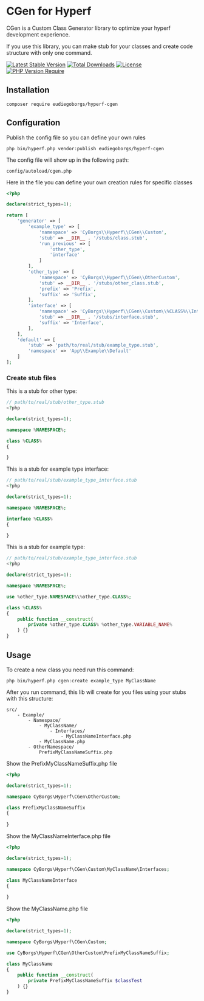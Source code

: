 # CGen for Hyperf 

CGen is a Custom Class Generator library to optimize your hyperf development experience. 

If you use this library, you can make stub for your classes and create code structure with only one command.

[![Latest Stable Version](http://poser.pugx.org/eudiegoborgs/hyperf-cgen/v)](https://packagist.org/packages/eudiegoborgs/hyperf-cgen) 
[![Total Downloads](http://poser.pugx.org/eudiegoborgs/hyperf-cgen/downloads)](https://packagist.org/packages/eudiegoborgs/hyperf-cgen)
[![License](http://poser.pugx.org/eudiegoborgs/hyperf-cgen/license)](https://packagist.org/packages/eudiegoborgs/hyperf-cgen) 
[![PHP Version Require](http://poser.pugx.org/eudiegoborgs/hyperf-cgen/require/php)](https://packagist.org/packages/eudiegoborgs/hyperf-cgen)

## Installation

```
composer require eudiegoborgs/hyperf-cgen
```

## Configuration 

Publish the config file so you can define your own rules
``` 
php bin/hyperf.php vendor:publish eudiegoborgs/hyperf-cgen
```

The config file will show up in the following path:

``` 
config/autoload/cgen.php
```

Here in the file you can define your own creation rules for specific classes

```php
<?php

declare(strict_types=1);

return [
    'generator' => [
        'example_type' => [
            'namespace' => 'CyBorgs\\Hyperf\\CGen\\Custom',
            'stub' => __DIR__ . '/stubs/class.stub',
            'run_previous' => [
                'other_type',
                'interface'
            ]
        ],
        'other_type' => [
            'namespace' => 'CyBorgs\\Hyperf\\CGen\\OtherCustom',
            'stub' => __DIR__ . '/stubs/other_class.stub',
            'prefix' => 'Prefix',
            'suffix' => 'Suffix',
        ],
        'interface' => [
            'namespace' => 'CyBorgs\\Hyperf\\CGen\\Custom\\%CLASS%\\Interfaces',
            'stub' => __DIR__ . '/stubs/interface.stub',
            'suffix' => 'Interface',
        ],
    ],
    'default' => [
        'stub' => 'path/to/real/stub/example_type.stub',
        'namespace' => 'App\\Example\\Default'
    ]
];

```

### Create stub files

This is a stub for other type:

```php
// path/to/real/stub/other_type.stub
<?php

declare(strict_types=1);

namespace %NAMESPACE%;

class %CLASS%
{

}
```


This is a stub for example type interface:

```php
// path/to/real/stub/example_type_interface.stub
<?php

declare(strict_types=1);

namespace %NAMESPACE%;

interface %CLASS%
{

}
```

This is a stub for example type:

```php
// path/to/real/stub/example_type_interface.stub
<?php

declare(strict_types=1);

namespace %NAMESPACE%;

use %other_type.NAMESPACE%\%other_type.CLASS%;

class %CLASS%
{
    public function __construct(
        private %other_type.CLASS% %other_type.VARIABLE_NAME%
    ) {}
}
```

## Usage

To create a new class you need run this command:
``` 
php bin/hyperf.php cgen:create example_type MyClassName 
```

After you run command, this lib will create for you files using your stubs with this structure:

``` 
src/
    - Example/
        - Namespace/
            - MyClassName/
                - Interfaces/
                    - MyClassNameInterface.php
            - MyClassName.php
        - OtherNamespace/
            PrefixMyClassNameSuffix.php
```

Show the PrefixMyClassNameSuffix.php file
```php
<?php

declare(strict_types=1);

namespace CyBorgs\Hyperf\CGen\OtherCustom;

class PrefixMyClassNameSuffix
{
    
}
```

Show the MyClassNameInterface.php file
```php
<?php

declare(strict_types=1);

namespace CyBorgs\Hyperf\CGen\Custom\MyClassName\Interfaces;

class MyClassNameInterface
{
    
}
```

Show the MyClassName.php file
```php
<?php

declare(strict_types=1);

namespace CyBorgs\Hyperf\CGen\Custom;

use CyBorgs\Hyperf\CGen\OtherCustom\PrefixMyClassNameSuffix;

class MyClassName
{
    public function __construct(
        private PrefixMyClassNameSuffix $classTest
    ) {}
}
```
